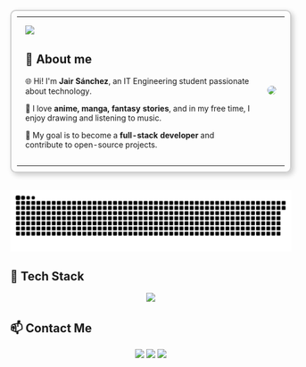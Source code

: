 <table style="border-radius: 10px; border: 2px solid #ccc; padding: 10px; box-shadow: 4px 4px 10px rgba(0, 0, 0, 0.2);">
  <tr>
    <td style="padding: 15px; vertical-align: middle;">
      <img src="https://readme-typing-svg.herokuapp.com/?font=Roboto&weight=900&size=40=true&vCenter=true&width=500&height=70&duration=4000&color=B3B3B3&lines=Hi+There!+👋;+I'm+Jair+Sánchez!;" />
      <h2>📖 About me</h2> 
      <p>🌐 Hi! I'm <b>Jair Sánchez</b>, an IT Engineering student passionate about technology.</p>
      <p>🎨 I love <b>anime, manga, fantasy stories</b>, and in my free time, I enjoy drawing and listening to music.</p>  
      <p>🎯 My goal is to become a <b>full-stack developer</b> and contribute to open-source projects.</p>
    </td>
    <td style="padding: 15px; text-align: center;">
      <img src="https://i.pinimg.com/originals/69/d2/8c/69d28cb69a870c8ebee0149f7d9fd7a5.gif" width="300px" style="border-radius: 10px;">
    </td>
  </tr>
</table>


<div align="center">
  <br>
  <img alt="snake eating my contributions" src="https://raw.githubusercontent.com/codediaz/codediaz/output/github-contribution-grid-snake.svg" />
  <br/>
</div>

<h2>🚀 Tech Stack</h2> 
<p align="center">
  <a href="https://skillicons.dev">
    <img src="https://skillicons.dev/icons?i=figma,git,github,docker,postman,java,py,php,c,cs,dart,html,css,js,ts,jquery,angular,react,flask,express,spring,laravel,dotnet,tailwind,bootstrap,flutter,nodejs,mysql,postgres,mongodb" />
  </a>
</p>

<h2>📫 Contact Me  </h2> 
<p align="center">
  <a href="https://www.instagram.com/issey_re/?hl=es-la"><img src="https://img.shields.io/badge/Instagram-E4405F?style=for-the-badge&logo=instagram&logoColor=white"></a>
  <a href="http://www.linkedin.com/in/jair-s%C3%A1nchez"><img src="https://img.shields.io/badge/LinkedIn-0A66C2?style=for-the-badge&logo=linkedin&logoColor=white"></a>
  <a href="https://x.com/issey_re"><img src="https://img.shields.io/badge/Twitter-1DA1F2?style=for-the-badge&logo=twitter&logoColor=white"></a>
</p>


